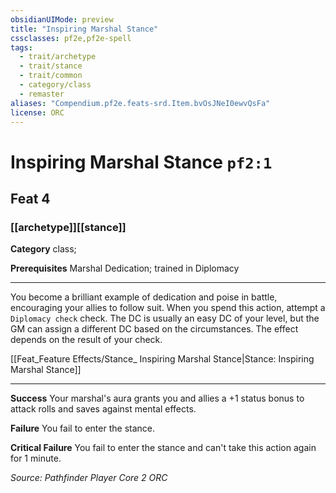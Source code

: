 ```yaml
---
obsidianUIMode: preview
title: "Inspiring Marshal Stance"
cssclasses: pf2e,pf2e-spell
tags:
  - trait/archetype
  - trait/stance
  - trait/common
  - category/class
  - remaster
aliases: "Compendium.pf2e.feats-srd.Item.bvOsJNeI0ewvQsFa"
license: ORC
---
```

# Inspiring Marshal Stance `pf2:1`
## Feat 4
### [[archetype]][[stance]]

**Category** class; 



**Prerequisites** Marshal Dedication; trained in Diplomacy
* * *
You become a brilliant example of dedication and poise in battle, encouraging your allies to follow suit. When you spend this action, attempt a `Diplomacy check` check. The DC is usually an easy DC of your level, but the GM can assign a different DC based on the circumstances. The effect depends on the result of your check.

[[Feat_Feature Effects/Stance_ Inspiring Marshal Stance|Stance: Inspiring Marshal Stance]]

* * *

**Success** Your marshal's aura grants you and allies a +1 status bonus to attack rolls and saves against mental effects.

**Failure** You fail to enter the stance.

**Critical Failure** You fail to enter the stance and can't take this action again for 1 minute.

*Source: Pathfinder Player Core 2*
*ORC*